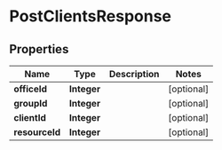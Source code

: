 # PostClientsResponse

## Properties
Name | Type | Description | Notes
------------ | ------------- | ------------- | -------------
**officeId** | **Integer** |  |  [optional]
**groupId** | **Integer** |  |  [optional]
**clientId** | **Integer** |  |  [optional]
**resourceId** | **Integer** |  |  [optional]
